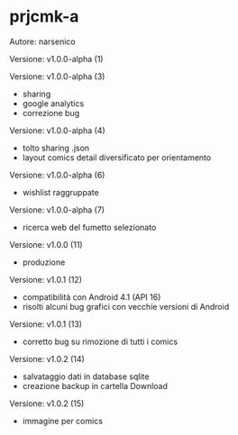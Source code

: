# prjcmk-a
Autore: narsenico

Versione: v1.0.0-alpha (1)

Versione: v1.0.0-alpha (3)
- sharing
- google analytics
- correzione bug

Versione: v1.0.0-alpha (4)
- tolto sharing .json
- layout comics detail diversificato per orientamento

Versione: v1.0.0-alpha (6)
- wishlist raggruppate

Versione: v1.0.0-alpha (7)
- ricerca web del fumetto selezionato

Versione: v1.0.0 (11)
- produzione

Versione: v1.0.1 (12)
- compatibilità con Android 4.1 (API 16)
- risolti alcuni bug grafici con vecchie versioni di Android

Versione: v1.0.1 (13)
- corretto bug su rimozione di tutti i comics

Versione: v1.0.2 (14)
- salvataggio dati in database sqlite
- creazione backup in cartella Download

Versione: v1.0.2 (15)
- immagine per comics